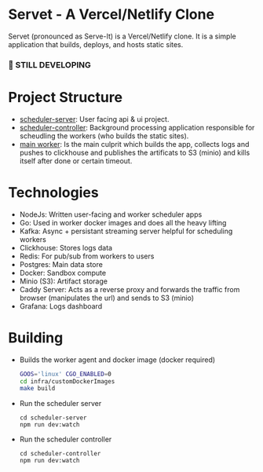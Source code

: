 # Servet - A Vercel/Netlify Clone
Servet (pronounced as Serve-It) is a Vercel/Netlify clone. It is a simple application that builds, deploys, and hosts static sites. 

### 🚧 STILL DEVELOPING 

# Project Structure
- [scheduler-server](./scheduler-server/): User facing api & ui project.
- [scheduler-controller](./scheduler-controller/): Background processing application responsible for scheudling the workers (who builds the static sites).
- [main worker](./infra/customDockerImages/): Is the main culprit which builds the app, collects logs and pushes to clickhouse and publishes the artificats to S3 (minio) and kills itself after done or certain timeout.

# Technologies
- NodeJs: Written user-facing and worker scheduler apps
- Go: Used in worker docker images and does all the heavy lifting
- Kafka: Async + persistant streaming server helpful for scheduling workers
- Clickhouse: Stores logs data
- Redis: For pub/sub from workers to users
- Postgres: Main data store
- Docker: Sandbox compute
- Minio (S3): Artifact storage
- Caddy Server: Acts as a reverse proxy and forwards the traffic from browser (manipulates the url) and sends to S3 (minio)
- Grafana: Logs dashboard

# Building
- Builds the worker agent and docker image (docker required)
  ```sh
  GOOS='linux' CGO_ENABLED=0
  cd infra/customDockerImages
  make build
  ```
- Run the scheduler server
  ```
  cd scheduler-server
  npm run dev:watch
  ```
- Run the scheduler controller
  ```
  cd scheduler-controller
  npm run dev:watch
  ```